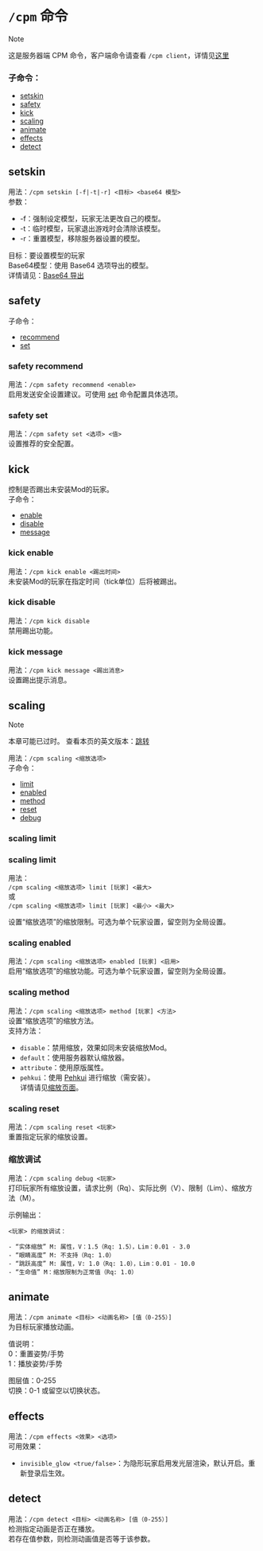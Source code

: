 
<a name="the-cpm-command"/>

# `/cpm` 命令

> [!NOTE]
> 这是服务器端 CPM 命令，客户端命令请查看 `/cpm client`，详情见[这里](https://github.com/tom5454/CustomPlayerModels/wiki/The--cpmclient-command-zh-CN)  


<a name="subcommands"/>

### 子命令：
* [setskin](#setskin)
* [safety](#safety)
* [kick](#kick)
* [scaling](#scaling)
* [animate](#animate)
* [effects](#effects)
* [detect](#detect)


<a name="setskin"/>

## setskin
用法：`/cpm setskin [-f|-t|-r] <目标> <base64 模型>`  
参数：
* -f：强制设定模型，玩家无法更改自己的模型。
* -t：临时模型，玩家退出游戏时会清除该模型。
* -r：重置模型，移除服务器设置的模型。

目标：要设置模型的玩家  
Base64模型：使用 Base64 选项导出的模型。  
详情请见：[Base64 导出](https://github.com/tom5454/CustomPlayerModels/wiki/Exporting-zh-CN#base64)


<a name="safety"/>

## safety
子命令：
* [recommend](#safety-recommend)
* [set](#safety-set)


<a name="safety-recommend"/>

### safety recommend
用法：`/cpm safety recommend <enable>`  
启用发送安全设置建议。可使用 [set](#safety-set) 命令配置具体选项。


<a name="safety-set"/>

### safety set
用法：`/cpm safety set <选项> <值>`  
设置推荐的安全配置。


<a name="kick"/>

## kick
控制是否踢出未安装Mod的玩家。  
子命令：
* [enable](#kick-enable)
* [disable](#kick-disable)
* [message](#kick-message)


<a name="kick-enable"/>

### kick enable
用法：`/cpm kick enable <踢出时间>`  
未安装Mod的玩家在指定时间（tick单位）后将被踢出。


<a name="kick-disable"/>

### kick disable
用法：`/cpm kick disable`  
禁用踢出功能。


<a name="kick-message"/>

### kick message
用法：`/cpm kick message <踢出消息>`  
设置踢出提示消息。


<a name="scaling"/>

## scaling
> [!NOTE]
> 本章可能已过时。
> 查看本页的英文版本：[跳转](https://github.com/tom5454/CustomPlayerModels/wiki/The--cpm-command#scaling)

用法：`/cpm scaling <缩放选项>`  
子命令：
* [limit](#scaling-limit)
* [enabled](#scaling-enabled)
* [method](#scaling-method)
* [reset](#scaling-reset)
* [debug](#scaling-debug)


<a name="scaling-limit"/>

### scaling limit
### scaling limit
用法：  
`/cpm scaling <缩放选项> limit [玩家] <最大>`  
或  
`/cpm scaling <缩放选项> limit [玩家] <最小> <最大>`

设置“缩放选项”的缩放限制。可选为单个玩家设置，留空则为全局设置。


<a name="scaling-enabled"/>

### scaling enabled
用法：`/cpm scaling <缩放选项> enabled [玩家] <启用>`  
启用“缩放选项”的缩放功能。可选为单个玩家设置，留空则为全局设置。


<a name="scaling-method"/>

### scaling method
用法：`/cpm scaling <缩放选项> method [玩家] <方法>`  
设置“缩放选项”的缩放方法。  
支持方法：  
* `disable`：禁用缩放，效果如同未安装缩放Mod。  
* `default`：使用服务器默认缩放器。  
* `attribute`：使用原版属性。  
* `pehkui`：使用 [Pehkui](https://github.com/tom5454/CustomPlayerModels/wiki/Scaling-zh-CN#pehkui) 进行缩放（需安装）。  
详情请见[缩放页面](https://github.com/tom5454/CustomPlayerModels/wiki/Scaling-zh-CN)。


<a name="scaling-reset"/>

### scaling reset
用法：`/cpm scaling reset <玩家>`  
重置指定玩家的缩放设置。


<a name="scaling-debug"/>

### 缩放调试
用法：`/cpm scaling debug <玩家>`  
打印玩家所有缩放设置，请求比例（Rq）、实际比例（V）、限制（Lim）、缩放方法（M）。

示例输出：
``` plaintext
<玩家> 的缩放调试：

- “实体缩放” M: 属性，V：1.5（Rq: 1.5），Lim：0.01 - 3.0
- “眼睛高度” M: 不支持（Rq: 1.0）
- “跳跃高度” M: 属性，V: 1.0（Rq: 1.0），Lim：0.01 - 10.0
- “生命值” M：缩放限制为正常值（Rq: 1.0）
```


<a name="animate"/>

## animate
用法：`/cpm animate <目标> <动画名称> [值（0-255）]`  
为目标玩家播放动画。

值说明：  
0：重置姿势/手势  
1：播放姿势/手势

图层值：0-255  
切换：0-1 或留空以切换状态。


<a name="effects"/>

## effects
用法：`/cpm effects <效果> <选项>`  
可用效果：  
* `invisible_glow <true/false>`：为隐形玩家启用发光层渲染，默认开启。重新登录后生效。  


<a name="detect"/>

## detect
用法：`/cpm detect <目标> <动画名称> [值（0-255）]`  
检测指定动画是否正在播放。  
若存在值参数，则检测动画值是否等于该参数。
